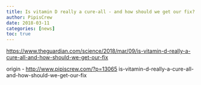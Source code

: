 ```yaml
---
title: Is vitamin D really a cure-all - and how should we get our fix?
author: PipisCrew
date: 2018-03-11
categories: [news]
toc: true
---
```


https://www.theguardian.com/science/2018/mar/09/is-vitamin-d-really-a-cure-all-and-how-should-we-get-our-fix

origin - http://www.pipiscrew.com/?p=13065 is-vitamin-d-really-a-cure-all-and-how-should-we-get-our-fix